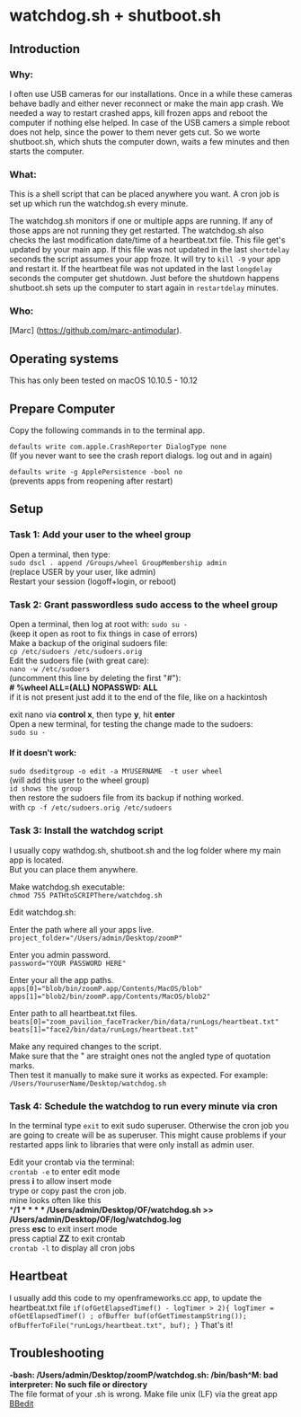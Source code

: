 # watchdog.sh + shutboot.sh

## Introduction
### Why:
I often use USB cameras for our installations. Once in a while these cameras behave badly and either never reconnect or make the main app crash. We needed a way to restart crashed apps, kill frozen apps and reboot the computer if nothing else helped.
In case of the USB camers a simple reboot does not help, since the power to them never gets cut. So we worte shutboot.sh, which shuts the computer down, waits a few minutes and then starts the computer.

### What:
This is a shell script that can be placed anywhere you want.
A cron job is set up which run the watchdog.sh every minute.

The watchdog.sh monitors if one or multiple apps are running.
If any of those apps are not running they get restarted.
The watchdog.sh also checks the last modification date/time of a heartbeat.txt file. This file get's updated by your main app. If this file was not updated in the last `shortdelay` seconds  the script assumes your app froze. It will try to `kill -9` your app and restart it.
If the heartbeat file was not updated in the last `longdelay` seconds the computer get shutdown. Just before the shutdown happens shutboot.sh sets up the computer to start again in `restartdelay` minutes.

### Who:
[Marc] (https://github.com/marc-antimodular).

## Operating systems
This has only been tested on macOS 10.10.5 - 10.12

## Prepare Computer
Copy the following commands in to the terminal app.

`defaults write com.apple.CrashReporter DialogType none`<br />
(If you never want to see the crash report dialogs. log out and in again)

`defaults write -g ApplePersistence -bool no`<br />
(prevents apps from reopening after restart)

## Setup
### Task 1: Add your user to the wheel group
Open a terminal, then type:<br />
`sudo dscl . append /Groups/wheel GroupMembership admin`<br />
(replace USER by your user, like admin)<br />
Restart your session (logoff+login, or reboot)

### Task 2: Grant passwordless sudo access to the wheel group
Open a terminal, then log at root with: `sudo su -`<br />
(keep it open as root to fix things in case of errors)<br />
Make a backup of the original sudoers file:<br />
`cp /etc/sudoers /etc/sudoers.orig`<br />
Edit the sudoers file (with great care):<br />
`nano -w /etc/sudoers`<br />
(uncomment this line by deleting the first "#"):<br />
**# %wheel ALL=(ALL) NOPASSWD: ALL**<br />
if it is not present just add it to the end of the file, like on a hackintosh<br />

exit nano via **control x**, then type **y**, hit **enter**<br />
Open a new terminal, for testing the change made to the sudoers:<br />
`sudo su -`

#### If it doesn't work:
`sudo dseditgroup -o edit -a MYUSERNAME  -t user wheel`<br />
(will add this user to the wheel group)<br />
`id shows the group`<br />
then restore the sudoers file from its backup if nothing worked.<br />
with `cp -f /etc/sudoers.orig /etc/sudoers`

### Task 3: Install the watchdog script
I usually copy wathdog.sh, shutboot.sh and the log folder where my main app is located.<br />
But you can place them anywhere.

Make watchdog.sh executable:<br />
`chmod 755 PATHtoSCRIPThere/watchdog.sh`

Edit watchdog.sh:

Enter the path where all your apps live.<br />
`project_folder="/Users/admin/Desktop/zoomP"`

Enter you admin password.<br />
`password="YOUR PASSWORD HERE"`

Enter your all the app paths.<br />
`apps[0]="blob/bin/zoomP.app/Contents/MacOS/blob"`<br />
`apps[1]="blob2/bin/zoomP.app/Contents/MacOS/blob2"`

Enter path to all heartbeat.txt files.<br />
`beats[0]="zoom_pavilion_faceTracker/bin/data/runLogs/heartbeat.txt"`<br />
`beats[1]="face2/bin/data/runLogs/heartbeat.txt"`

Make any required changes to the script.<br />
Make sure that the " are straight ones not the angled type of quotation marks.<br />
Then test it manually to make sure it works as expected. For example:<br />
`/Users/YouruserName/Desktop/watchdog.sh`

### Task 4: Schedule the watchdog to run every minute via cron

In the terminal type `exit` to exit sudo superuser. Otherwise the cron job you are going to create will be as superuser. This might cause problems if your restarted apps link to libraries that were only install as admin user.

Edit your crontab via the terminal:<br />
`crontab -e` to enter edit mode<br />
press **i** to allow insert mode<br />
trype or copy past the cron job.<br />
mine looks often like this<br />
***/1 * * * * /Users/admin/Desktop/OF/watchdog.sh >> /Users/admin/Desktop/OF/log/watchdog.log**<br />
press **esc** to exit insert mode<br />
press captial **ZZ** to exit crontab<br />
`crontab -l` to display all cron jobs

## Heartbeat
I usually add this code to my openframeworks.cc app, to update the heartbeat.txt file
`
if(ofGetElapsedTimef() - logTimer > 2){
    logTimer = ofGetElapsedTimef() ;
    ofBuffer buf(ofGetTimestampString());
    ofBufferToFile("runLogs/heartbeat.txt", buf);
}
`
That's it!


## Troubleshooting
**-bash: /Users/admin/Desktop/zoomP/watchdog.sh: /bin/bash^M: bad interpreter: No such file or directory**<br />
The file format of your .sh is wrong. Make file unix (LF) via the great app [BBedit](https://www.barebones.com/products/bbedit/)
